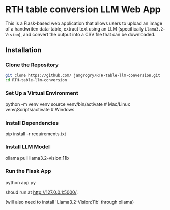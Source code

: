 # RTH table conversion LLM Web App

This is a Flask-based web application that allows users to upload an image of a handwriten data-table, extract text using an LLM (specifically `Llama3.2-Vision`), and convert the output into a CSV file that can be downloaded.

## Installation

### Clone the Repository
```bash
git clone https://github.com/ jamgrogry/RTH-table-llm-conversion.git
cd RTH-table-llm-conversion
```

### Set Up a Virtual Environment

python -m venv venv
source venv/bin/activate  # Mac/Linux
venv\Scripts\activate      # Windows

### Install Dependencies

pip install -r requirements.txt

### Install LLM Model

ollama pull llama3.2-vision:11b

### Run the Flask App

python app.py

shoud run at http://127.0.0.1:5000/.

(will also need to install 'Llama3.2-Vision:11b' through ollama)